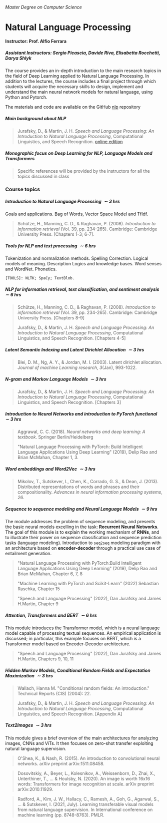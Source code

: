 ###### Master Degree on Computer Science

# Natural Language Processing

#### Instructor: Prof. Alfio Ferrara

##### Assistant Instructors: Sergio Picascia, Davide Riva, Elisabetta Rocchetti, Darya Shlyk   

The course provides an in-depth introduction to the main research topics in the field of Deep Learning applied to Natural Language Processing. In addition to the lectures, the course includes a final project through which students will acquire the necessary skills to design, implement and understand the main neural network models for natural language, using Python and Pytorch.

The materials and code are available on the GitHub [nlp](https://github.com/afflint/nlp) repository

##### Main background about NLP

> Jurafsky, D., & Martin, J. H. *Speech and Language Processing: An Introduction to Natural Language Processing*, Computational Linguistics, and Speech Recognition. [online edition](https://web.stanford.edu/~jurafsky/slp3/)

##### Monographic focus on Deep Learning for NLP, Language Models and Transformers

> Specific references will be provided by the instructors for all the topics discussed in class

### Course topics

##### Introduction to Natural Language Processing $\sim 3\ hrs$

Goals and applications. Bag of Words, Vector Space Model and TfIdf.

> Schütze, H., Manning, C. D., & Raghavan, P. (2008). *Introduction to information retrieval* (Vol. 39, pp. 234-265). Cambridge: Cambridge University Press. [Chapters 1-3; 6-7].

##### Tools for NLP and text processing $\sim 6\ hrs$

Tokenization and normalization methods. Spelling Correction. Logical models of meaning. Description Logics and knowledge bases. Word senses and WordNet. Phonetics.

`[TOOLS]: NLTK; SpaCy; TextBlob.`

##### NLP for information retrieval, text classification, and sentiment analysis $\sim 6\ hrs$

> Schütze, H., Manning, C. D., & Raghavan, P. (2008). *Introduction to information retrieval* (Vol. 39, pp. 234-265). Cambridge: Cambridge University Press. [Chapters 8-9]
>
> Jurafsky, D., & Martin, J. H. *Speech and Language Processing: An Introduction to Natural Language Processing*, Computational Linguistics, and Speech Recognition. [Chapters 4-5]

##### Latent Semantic Indexing and Latent Dirichlet Allocation $\sim 3\ hrs$

> Blei, D. M., Ng, A. Y., & Jordan, M. I. (2003). Latent dirichlet allocation. *Journal of machine Learning research*, *3*(Jan), 993-1022.

##### N-gram and Markov Language Models $\sim 3\ hrs$

> Jurafsky, D., & Martin, J. H. *Speech and Language Processing: An Introduction to Natural Language Processing*, Computational Linguistics, and Speech Recognition. [Chapters 3]

##### Introduction to Neural Networks and introduction to PyTorch functional $\sim 3\ hrs$

> Aggrawal, C. C. (2018). *Neural networks and deep learning: A textbook*. Springer Berlin/Heidelberg
>
> "Natural Language Processing with PyTorch: Build Intelligent Language Applications Using Deep Learning" (2019), Delip Rao and Brian McMahan, Chapter 1, 3.

##### Word embeddings and Word2Vec $\sim 3\ hrs$

> Mikolov, T., Sutskever, I., Chen, K., Corrado, G. S., & Dean, J. (2013). Distributed representations of words and phrases and their compositionality. *Advances in neural information processing systems*, *26*.

##### Sequence to sequence modeling and Neural Language Models $\sim 9\ hrs$

The module addresses the problem of sequence modeling, and presents the basic neural models excelling in the task: **Recurrent Neural Networks**. The goal of this module is to explain the working mechanism of **RNNs**, and to illustrate their power on sequence classification and sequence prediction tasks (language modeling). Introduction to `seq2seq` modeling paradigm with an architecture based on **encoder-decoder** through a practical use case of entailment generation.

> "Natural Language Processing with PyTorch:Build Intelligent Language Applications Using Deep Learning" (2019), Delip Rao and Brian McMahan, Chapter 6, 7, 8
>
> "Machine Learning with PyTorch and Scikit-Learn" (2022) Sebastian Raschka, Chapter 15
>
> "Speech and Language Processing" (2022), Dan Jurafsky and James H.Martin, Chapter 9

##### Attention, Transformers and BERT $\sim 6\ hrs$

This module introduces the Transformer model, which is a neural language model capable of processing textual sequences. An empirical application is discussed; in particular, this example focuses on BERT, which is a Transformer model based on Encoder-Decoder architecture.

> "Speech and Language Processing" (2022), Dan Jurafsky and James H.Martin, Chapters 9, 10, 11

##### Hidden Markov Models, Conditional Random Fields and Expectation Maximization $\sim 3\ hrs$ 

> Wallach, Hanna M. "Conditional random fields: An introduction." Technical Reports (CIS) (2004): 22.
>
> Jurafsky, D., & Martin, J. H. *Speech and Language Processing: An Introduction to Natural Language Processing*, Computational Linguistics, and Speech Recognition. [Appendix A]

##### Text2Images $\sim 3\ hrs$ 

This module gives a brief overview of the main architectures for analyzing images, CNNs and ViTs. It then focuses on zero-shot transfer exploiting natural language supervision.

> O'Shea, K., & Nash, R. (2015). An introduction to convolutional neural networks. arXiv preprint arXiv:1511.08458.

> Dosovitskiy, A., Beyer, L., Kolesnikov, A., Weissenborn, D., Zhai, X., Unterthiner, T., ... & Houlsby, N. (2020). An image is worth 16x16 words: Transformers for image recognition at scale. arXiv preprint arXiv:2010.11929.

> Radford, A., Kim, J. W., Hallacy, C., Ramesh, A., Goh, G., Agarwal, S., ... & Sutskever, I. (2021, July). Learning transferable visual models from natural language supervision. In International conference on machine learning (pp. 8748-8763). PMLR.
